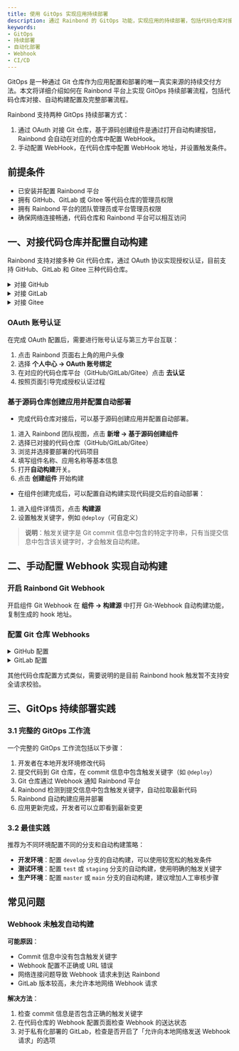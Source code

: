 ```yaml
---
title: 使用 GitOps 实现应用持续部署
description: 通过 Rainbond 的 GitOps 功能，实现应用的持续部署，包括代码仓库对接、自动构建配置及部署流程
keywords:
- GitOps
- 持续部署
- 自动化部署
- Webhook
- CI/CD
---
```


GitOps 是一种通过 Git 仓库作为应用配置和部署的唯一真实来源的持续交付方法。本文将详细介绍如何在 Rainbond 平台上实现 GitOps 持续部署流程，包括代码仓库对接、自动构建配置及完整部署流程。

Rainbond 支持两种 GitOps 持续部署方式：

1. 通过 OAuth 对接 Git 仓库，基于源码创建组件是通过打开自动构建按钮，Rainbond 会自动在对应的仓库中配置 WebHook。
2. 手动配置 WebHook，在代码仓库中配置 WebHook 地址，并设置触发条件。

## 前提条件

- 已安装并配置 Rainbond 平台
- 拥有 GitHub、GitLab 或 Gitee 等代码仓库的管理员权限
- 拥有 Rainbond 平台的团队管理员或平台管理员权限
- 确保网络连接畅通，代码仓库和 Rainbond 平台可以相互访问

## 一、对接代码仓库并配置自动构建

Rainbond 支持对接多种 Git 代码仓库，通过 OAuth 协议实现授权认证，目前支持 GitHub、GitLab 和 Gitee 三种代码仓库。

<details>
  <summary>对接 GitHub</summary>
  <div>

**创建 GitHub OAuth Apps**

1. 登录 GitHub 账号，进入 **Settings -> Developer settings -> OAuth Apps -> New OAuth App**
2. 填写以下信息：
    - **Application name**：自定义应用名称，例如 "Rainbond GitOps"
    - **Homepage URL**：Rainbond 访问地址，例如 `https://rainbond.com`
    - **Authorization callback URL**：回调地址，格式为 `{Rainbond地址}/console/oauth/redirect`，例如 `https://rainbond.com/console/oauth/redirect`
3. 点击 **Register application** 完成创建
4. 创建完成后，记录生成的 **Client ID** 和 **Client Secret**

**在 Rainbond 中配置 OAuth**

1. 登录 Rainbond 平台，
    - 全局配置：进入 **平台管理 -> 设置 -> 基础设置 -> OAuth 第三方服务集成 -> 添加**
    - 个人配置：进入 **个人中心 -> Git私有仓库 -> 添加**
2. 填写以下信息：
    - **OAuth 类型**：选择 github
    - **名称**：自定义名称，例如 "GitHub"
    - **客户端 ID**：填写 GitHub OAuth Apps 中的 Client ID
    - **客户端密钥**：填写 GitHub OAuth Apps 中的 Client Secret
    - **回调地址**：默认为当前 Rainbond 访问地址
3. 点击 **确认** 完成配置

  </div>
</details>

<details>
  <summary>对接 GitLab</summary>
  <div>

**创建 GitLab Applications**

1. 登录 GitLab 账号，进入 **User Settings -> Applications**
2. 填写以下信息：
    - **Name**：自定义名称，例如 "Rainbond GitOps"
    - **Redirect URL**：回调地址，格式为 `{Rainbond地址}/console/oauth/redirect`，例如 `https://rainbond.com/console/oauth/redirect`
    - **Scopes**：勾选 `api` `read_user` `read_repository`
3. 点击 **Save application** 完成创建
4. 记录生成的 **Application ID** 和 **Secret**

> **注意**：如果使用的是 GitLab 10.6 及以上版本，需要允许向本地网络发送 Webhook 请求。进入 **Admin area -> settings -> OutBound Request**，勾选 `Allow requests to the local network from hooks and services`。

**在 Rainbond 中配置 OAuth**

1. 登录 Rainbond 平台，
    - 全局配置：进入 **平台管理 -> 设置 -> 基础设置 -> OAuth 第三方服务集成 -> 添加**
    - 个人配置：进入 **个人中心 -> Git私有仓库 -> 添加**
2. 填写以下信息：
    - **OAuth 类型**：选择 gitlab
    - **名称**：自定义名称，例如 "GitLab"
    - **服务地址**：GitLab 访问地址，例如 `https://gitlab.example.com`
    - **客户端 ID**：填写 GitLab Applications 中的 Application ID
    - **客户端密钥**：填写 GitLab Applications 中的 Secret
    - **回调地址**：默认为当前 Rainbond 访问地址
3. 点击 **确认** 完成配置

  </div>
</details>

<details>
  <summary>对接 Gitee</summary>
  <div>

**创建 Gitee 第三方应用**

1. 登录 Gitee 账号，进入 **设置 -> 第三方应用 -> 创建应用**
2. 填写以下信息：
    - **应用名称**：自定义名称，例如 "Rainbond GitOps"
    - **应用主页**：Rainbond 访问地址，例如 `https://rainbond.com`
    - **应用回调地址**：回调地址，格式为 `{Rainbond地址}/console/oauth/redirect`，例如 `https://rainbond.com/console/oauth/redirect`
    - **权限**：勾选 `user_info` `projects` `hook`
3. 点击 **创建应用** 完成创建
4. 记录生成的 **Client ID** 和 **Client Secret**

**在 Rainbond 中配置 OAuth**

1. 登录 Rainbond 平台，
    - 全局配置：进入 **平台管理 -> 设置 -> 基础设置 -> OAuth 第三方服务集成 -> 添加**
    - 个人配置：进入 **个人中心 -> Git私有仓库 -> 添加**
2. 填写以下信息：
    - **OAuth 类型**：选择 gitee
    - **名称**：自定义名称，例如 "Gitee"
    - **服务地址**：填写 `https://gitee.com`
    - **客户端 ID**：填写 Gitee 第三方应用中的 Client ID
    - **客户端密钥**：填写 Gitee 第三方应用中的 Client Secret
    - **回调地址**：默认为当前 Rainbond 访问地址
3. 点击 **确认** 完成配置

  </div>
</details>

### OAuth 账号认证

在完成 OAuth 配置后，需要进行账号认证与第三方平台互联：

1. 点击 Rainbond 页面右上角的用户头像
2. 选择 **个人中心 -> OAuth 账号绑定**
3. 在对应的代码仓库平台（GitHub/GitLab/Gitee）点击 **去认证**
4. 按照页面引导完成授权认证过程

### 基于源码仓库创建应用并配置自动部署

- 完成代码仓库对接后，可以基于源码创建应用并配置自动部署。

1. 进入 Rainbond 团队视图，点击 **新增 -> 基于源码创建组件**
2. 选择已对接的代码仓库（GitHub/GitLab/Gitee）
3. 浏览并选择要部署的代码项目
4. 填写组件名称、应用名称等基本信息
5. 打开**自动构建**开关。
6. 点击 **创建组件** 开始构建


- 在组件创建完成后，可以配置自动构建实现代码提交后的自动部署：

1. 进入组件详情页，点击 **构建源**
2. 设置触发关键字，例如 `@deploy`（可自定义）

> **说明**：触发关键字是 Git commit 信息中包含的特定字符串，只有当提交信息中包含该关键字时，才会触发自动构建。

## 二、手动配置 Webhook 实现自动构建

### 开启 Rainbond Git Webhook

开启组件 Git Webhook 在 **组件 -> 构建源** 中打开 Git-Webhook 自动构建功能，复制生成的 hook 地址。

### 配置 Git 仓库 Webhooks

<details>
  <summary>GitHub 配置</summary>

进入 GitHub 项目内，**Settings -> Webhooks -> Add webhooks**
* Payload URL：复制 Rainbond 中的 Webhook 地址
* Content type：`application/json`
* Just the push event：选择 `push` 触发事件
* Active：勾选 `Active`

</details>

<details>
  <summary>GitLab 配置</summary>

进入 GitLab 项目内，**Settings -> Integrations -> Add webhooks**
* URL：复制 Rainbond 中的 Webhook 地址
* Trigger：勾选 **Push events**

</details>

其他代码仓库配置方式类似，需要说明的是目前 Rainbond hook 触发暂不支持安全请求校验。

## 三、GitOps 持续部署实践

### 3.1 完整的 GitOps 工作流

一个完整的 GitOps 工作流包括以下步骤：

1. 开发者在本地开发环境修改代码
2. 提交代码到 Git 仓库，在 commit 信息中包含触发关键字（如 `@deploy`）
3. Git 仓库通过 Webhook 通知 Rainbond 平台
4. Rainbond 检测到提交信息中包含触发关键字，自动拉取最新代码
5. Rainbond 自动构建应用并部署
6. 应用更新完成，开发者可以立即看到最新变更

### 3.2 最佳实践

推荐为不同环境配置不同的分支和自动构建策略：

- **开发环境**：配置 `develop` 分支的自动构建，可以使用较宽松的触发条件
- **测试环境**：配置 `test` 或 `staging` 分支的自动构建，使用明确的触发关键字
- **生产环境**：配置 `master` 或 `main` 分支的自动构建，建议增加人工审核步骤

## 常见问题

### Webhook 未触发自动构建

**可能原因**：
- Commit 信息中没有包含触发关键字
- Webhook 配置不正确或 URL 错误
- 网络连接问题导致 Webhook 请求未到达 Rainbond
- GitLab 版本较高，未允许本地网络 Webhook 请求

**解决方法**：
1. 检查 commit 信息是否包含正确的触发关键字
2. 在代码仓库的 Webhook 配置页面检查 Webhook 的送达状态
3. 对于私有化部署的 GitLab，检查是否开启了「允许向本地网络发送 Webhook 请求」的选项

